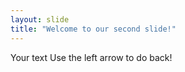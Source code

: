 ```yaml
---
layout: slide
title: "Welcome to our second slide!"
---
```

Your text
Use the left arrow to do back!
